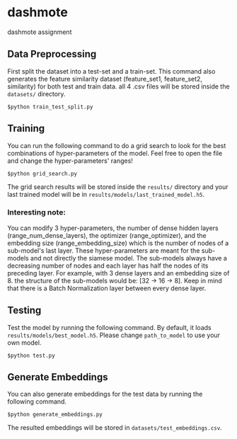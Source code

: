 # dashmote
dashmote assignment

## Data Preprocessing
First split the dataset into a test-set and a train-set. This command also generates the feature similarity dataset (feature_set1, feature_set2, similarity) for both test and train data. all 4 .csv files will be stored inside the ```datasets/``` directory.
```
$python train_test_split.py
```

## Training
You can run the following command to do a grid search to look for the best combinations of hyper-parameters of the model. Feel free to open the file and change the hyper-parameters' ranges!
```
$python grid_search.py
```
The grid search results will be stored inside the ```results/``` directory and your last trained model will be in ```results/models/last_trained_model.h5```.

### Interesting note:
You can modify 3 hyper-parameters, the number of dense hidden layers (range_num_dense_layers), the optimizer (range_optimizer), and the embedding size (range_embedding_size) which is the number of nodes of a sub-model's last layer. These hyper-parameters are meant for the sub-models and not directly the siamese model. The sub-models always have a decreasing number of nodes and each layer has half the nodes of its preceding layer. For example, with 3 dense layers and an embedding size of 8. the structure of the sub-models would be: [32 -> 16 -> 8]. Keep in mind that there is a Batch Normalization layer between every dense layer.

## Testing
Test the model by running the following command. By default, it loads ```results/models/best_model.h5```. Please change ```path_to_model``` to use your own model.
```
$python test.py
```

## Generate Embeddings
You can also generate embeddings for the test data by running the following command.
```
$python generate_embeddings.py
```
The resulted embeddings will be stored in ```datasets/test_embeddings.csv```.
